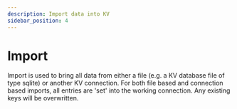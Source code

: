 ```yaml
---
description: Import data into KV
sidebar_position: 4
---
```


# Import

Import is used to bring all data from either a file (e.g. a KV database file of
type sqlite) or another KV connection. For both file based and connection based
imports, all entries are 'set' into the working connection. Any existing keys
will be overwritten.
